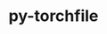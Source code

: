 ---
title: "py-torchfile"
layout: cache
categories: [package, develop]
meta: {"compilers": ["apple-clang@=16.0.0", "gcc@=13.2.0"], "num_specs": 21, "num_specs_by_stack": {"ml-darwin-aarch64-mps": 7, "ml-linux-aarch64-cpu": 7, "ml-linux-aarch64-cuda": 6, "ml-linux-x86_64-cpu": 7, "ml-linux-x86_64-cuda": 7, "root": 21}, "oss": ["sequoia", "ubuntu24.04"], "platforms": ["darwin", "linux"], "stacks": ["ml-darwin-aarch64-mps", "ml-linux-aarch64-cpu", "ml-linux-aarch64-cuda", "ml-linux-x86_64-cpu", "ml-linux-x86_64-cuda", "root"], "targets": ["aarch64", "x86_64_v3"], "versions": ["0.1.0"]}
spec_details: [{"compiler": "gcc@=13.2.0", "hash": "2dlrns4drophacmjving5a2whxbeekk2", "os": "ubuntu24.04", "platform": "linux", "size": "-", "stacks": ["ml-linux-aarch64-cpu", "ml-linux-aarch64-cuda", "root"], "target": "aarch64", "variants": ["build_system=python_pip"], "versions": ["0.1.0"]}, {"compiler": "gcc@=13.2.0", "hash": "3oiv3tljq7vyarr56s2u5iypkglpbdmz", "os": "ubuntu24.04", "platform": "linux", "size": "-", "stacks": ["ml-linux-aarch64-cpu", "ml-linux-aarch64-cuda", "root"], "target": "aarch64", "variants": ["build_system=python_pip"], "versions": ["0.1.0"]}, {"compiler": "apple-clang@=16.0.0", "hash": "44nm7nwcfyy2ozlqfvgbj6bwyo3jxhlr", "os": "sequoia", "platform": "darwin", "size": "-", "stacks": ["ml-darwin-aarch64-mps", "root"], "target": "aarch64", "variants": ["build_system=python_pip"], "versions": ["0.1.0"]}, {"compiler": "gcc@=13.2.0", "hash": "4hk6dvxfku4afpzjl6huo35h75feo5ki", "os": "ubuntu24.04", "platform": "linux", "size": "-", "stacks": ["ml-linux-x86_64-cpu", "ml-linux-x86_64-cuda", "root"], "target": "x86_64_v3", "variants": ["build_system=python_pip"], "versions": ["0.1.0"]}, {"compiler": "gcc@=13.2.0", "hash": "5cmkeccrqjgqvvrr6evi4j5hh3ub6weh", "os": "ubuntu24.04", "platform": "linux", "size": "-", "stacks": ["ml-linux-x86_64-cpu", "ml-linux-x86_64-cuda", "root"], "target": "x86_64_v3", "variants": ["build_system=python_pip"], "versions": ["0.1.0"]}, {"compiler": "gcc@=13.2.0", "hash": "6uckt4bqmhcom33u4phi25kpr23uaknp", "os": "ubuntu24.04", "platform": "linux", "size": "-", "stacks": ["ml-linux-x86_64-cpu", "ml-linux-x86_64-cuda", "root"], "target": "x86_64_v3", "variants": ["build_system=python_pip"], "versions": ["0.1.0"]}, {"compiler": "gcc@=13.2.0", "hash": "aifcuqaxbuocpyj42mm3hz5lctdpjewp", "os": "ubuntu24.04", "platform": "linux", "size": "-", "stacks": ["ml-linux-x86_64-cpu", "ml-linux-x86_64-cuda", "root"], "target": "x86_64_v3", "variants": ["build_system=python_pip"], "versions": ["0.1.0"]}, {"compiler": "apple-clang@=16.0.0", "hash": "f63ptkg3ytgnupza34zcx5xuaesksdmg", "os": "sequoia", "platform": "darwin", "size": "-", "stacks": ["ml-darwin-aarch64-mps", "root"], "target": "aarch64", "variants": ["build_system=python_pip"], "versions": ["0.1.0"]}, {"compiler": "apple-clang@=16.0.0", "hash": "fhifkgmpqyy5webs2u5lbwshy5zr3hid", "os": "sequoia", "platform": "darwin", "size": "-", "stacks": ["ml-darwin-aarch64-mps", "root"], "target": "aarch64", "variants": ["build_system=python_pip"], "versions": ["0.1.0"]}, {"compiler": "gcc@=13.2.0", "hash": "i3ufx5mjojggp6ytuparrzvhf6ur5ihw", "os": "ubuntu24.04", "platform": "linux", "size": "-", "stacks": ["ml-linux-aarch64-cpu", "ml-linux-aarch64-cuda", "root"], "target": "aarch64", "variants": ["build_system=python_pip"], "versions": ["0.1.0"]}, {"compiler": "gcc@=13.2.0", "hash": "jbf7nuv55e4mwcpeefxpiboojlvaashb", "os": "ubuntu24.04", "platform": "linux", "size": "-", "stacks": ["ml-linux-aarch64-cpu", "ml-linux-aarch64-cuda", "root"], "target": "aarch64", "variants": ["build_system=python_pip"], "versions": ["0.1.0"]}, {"compiler": "apple-clang@=16.0.0", "hash": "k2iqznjjof7vk7svain6y2a6mm7dtvbu", "os": "sequoia", "platform": "darwin", "size": "-", "stacks": ["ml-darwin-aarch64-mps", "root"], "target": "aarch64", "variants": ["build_system=python_pip"], "versions": ["0.1.0"]}, {"compiler": "gcc@=13.2.0", "hash": "l7h7t6mys2t3lmw672iwqdqj23b7sekz", "os": "ubuntu24.04", "platform": "linux", "size": "-", "stacks": ["ml-linux-aarch64-cpu", "ml-linux-aarch64-cuda", "root"], "target": "aarch64", "variants": ["build_system=python_pip"], "versions": ["0.1.0"]}, {"compiler": "apple-clang@=16.0.0", "hash": "mdz2ehzwpmkxdukvayq2tj2tegtkmgp6", "os": "sequoia", "platform": "darwin", "size": "-", "stacks": ["ml-darwin-aarch64-mps", "root"], "target": "aarch64", "variants": ["build_system=python_pip"], "versions": ["0.1.0"]}, {"compiler": "apple-clang@=16.0.0", "hash": "mljki4swj6vw2ultwv4fb5cchi6p7zly", "os": "sequoia", "platform": "darwin", "size": "-", "stacks": ["ml-darwin-aarch64-mps", "root"], "target": "aarch64", "variants": ["build_system=python_pip"], "versions": ["0.1.0"]}, {"compiler": "gcc@=13.2.0", "hash": "q6dlzbk7anjjex6lndzyb7tmxncipmx2", "os": "ubuntu24.04", "platform": "linux", "size": "-", "stacks": ["ml-linux-x86_64-cpu", "ml-linux-x86_64-cuda", "root"], "target": "x86_64_v3", "variants": ["build_system=python_pip"], "versions": ["0.1.0"]}, {"compiler": "apple-clang@=16.0.0", "hash": "rl4eradhkzmiae6yy4fzilp2f4kfprcg", "os": "sequoia", "platform": "darwin", "size": "-", "stacks": ["ml-darwin-aarch64-mps", "root"], "target": "aarch64", "variants": ["build_system=python_pip"], "versions": ["0.1.0"]}, {"compiler": "gcc@=13.2.0", "hash": "rxhqg7qakyqcvpzokt7ipxngnwetdhd6", "os": "ubuntu24.04", "platform": "linux", "size": "-", "stacks": ["ml-linux-x86_64-cpu", "ml-linux-x86_64-cuda", "root"], "target": "x86_64_v3", "variants": ["build_system=python_pip"], "versions": ["0.1.0"]}, {"compiler": "gcc@=13.2.0", "hash": "rxklonsge4rtj7wwlxzcckat3i3vu2hy", "os": "ubuntu24.04", "platform": "linux", "size": "-", "stacks": ["ml-linux-aarch64-cpu", "root"], "target": "aarch64", "variants": ["build_system=python_pip"], "versions": ["0.1.0"]}, {"compiler": "gcc@=13.2.0", "hash": "ssul4r7pwhnoodhbho5znvlngwwsglhw", "os": "ubuntu24.04", "platform": "linux", "size": "-", "stacks": ["ml-linux-x86_64-cpu", "ml-linux-x86_64-cuda", "root"], "target": "x86_64_v3", "variants": ["build_system=python_pip"], "versions": ["0.1.0"]}, {"compiler": "gcc@=13.2.0", "hash": "ye46peb7ny7ndgcp6zvaw2dh5cw5lxxp", "os": "ubuntu24.04", "platform": "linux", "size": "-", "stacks": ["ml-linux-aarch64-cpu", "ml-linux-aarch64-cuda", "root"], "target": "aarch64", "variants": ["build_system=python_pip"], "versions": ["0.1.0"]}]
---